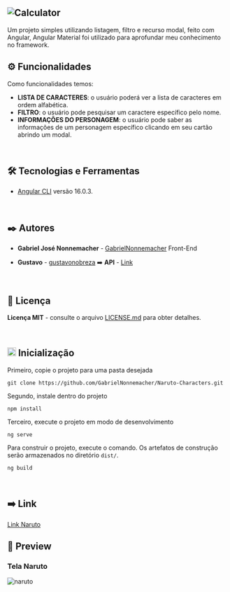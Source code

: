 ![Calculator](https://github.com/GabrielNonnemacher/Naruto-Characters/assets/87139289/8e8dbae4-ba77-4ca1-9ec3-ca5008412e05)
-----------------

Um projeto simples utilizando listagem, filtro e recurso modal, feito com Angular, Angular Material foi utilizado para aprofundar meu conhecimento no framework.

## ⚙️ Funcionalidades

Como funcionalidades temos:

  * **LISTA DE CARACTERES**: o usuário poderá ver a lista de caracteres em ordem alfabética.
  * **FILTRO**: o usuário pode pesquisar um caractere específico pelo nome.
  * **INFORMAÇÕES DO PERSONAGEM**: o usuário pode saber as informações de um personagem específico clicando em seu cartão abrindo um modal.

<br/>

## 🛠️ Tecnologias e Ferramentas

* [Angular CLI](https://github.com/angular/angular-cli) versão 16.0.3.
  
<br/>

## ✒️ Autores

* **Gabriel José Nonnemacher** - [GabrielNonnemacher](https://github.com/GabrielNonnemacher) Front-End

* **Gustavo** - [gustavonobreza](https://github.com/gustavonobreza) ➡️ **API** - [Link](https://github.com/gustavonobreza/naruto-api)
<br/>

## 📄 Licença

**Licença MIT** - consulte o arquivo [LICENSE.md](https://github.com/GabrielNonnemacher/Naruto-Characters/blob/master/LICENSE) para obter detalhes.

<br/>

## <img height="20px" src="https://cdn-icons-png.flaticon.com/512/352/352163.png"> Inicialização

Primeiro, copie o projeto para uma pasta desejada
```
git clone https://github.com/GabrielNonnemacher/Naruto-Characters.git
```

Segundo, instale dentro do projeto
```
npm install
```

Terceiro, execute o projeto em modo de desenvolvimento
```
ng serve
```
Para construir o projeto, execute o comando. Os artefatos de construção serão armazenados no diretório `dist/`.
```
ng build
```
<br/>

## ➡️ Link
<a href="https://gabriel-nonnemacher-naruto-characters.vercel.app" target="_blank" rel="noopener noreferrer">Link Naruto<a/>
<br/>

## 👀 Preview
### Tela Naruto
![naruto](https://github.com/GabrielNonnemacher/Naruto-Characters/assets/87139289/e712b160-8db5-42f3-9b62-5274dcdb3112)
